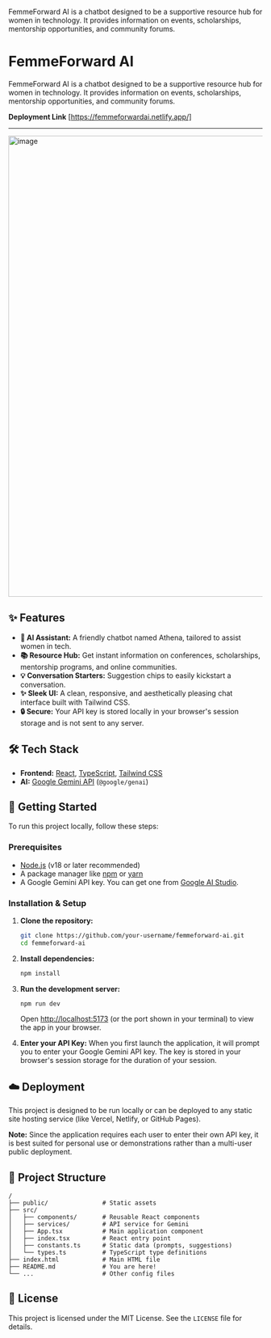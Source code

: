 
FemmeForward AI is a chatbot designed to be a supportive resource hub for women in technology. It provides information on events, scholarships, mentorship opportunities, and community forums.

# FemmeForward AI

FemmeForward AI is a chatbot designed to be a supportive resource hub for women in technology. It provides information on events, scholarships, mentorship opportunities, and community forums.

**Deployment Link** [https://femmeforwardai.netlify.app/]

---

<img width="1920" height="912" alt="image" src="https://github.com/user-attachments/assets/ff6eefb3-1ad6-44c5-abc0-63be676bbef4" />
<!-- It's a good idea to replace this with an actual screenshot of your app -->

## ✨ Features

- **🤖 AI Assistant:** A friendly chatbot named Athena, tailored to assist women in tech.
- **📚 Resource Hub:** Get instant information on conferences, scholarships, mentorship programs, and online communities.
- **💡 Conversation Starters:** Suggestion chips to easily kickstart a conversation.
- **✨ Sleek UI:** A clean, responsive, and aesthetically pleasing chat interface built with Tailwind CSS.
- **🔒 Secure:** Your API key is stored locally in your browser's session storage and is not sent to any server.

## 🛠️ Tech Stack

- **Frontend:** [React](https://react.dev/), [TypeScript](https://www.typescriptlang.org/), [Tailwind CSS](https://tailwindcss.com/)
- **AI:** [Google Gemini API](https://ai.google.dev/) (`@google/genai`)

## 🚀 Getting Started

To run this project locally, follow these steps:

### Prerequisites

- [Node.js](https://nodejs.org/) (v18 or later recommended)
- A package manager like [npm](https://www.npmjs.com/) or [yarn](https://yarnpkg.com/)
- A Google Gemini API key. You can get one from [Google AI Studio](https://aistudio.google.com/app/apikey).

### Installation & Setup

1.  **Clone the repository:**
    ```bash
    git clone https://github.com/your-username/femmeforward-ai.git
    cd femmeforward-ai
    ```

2.  **Install dependencies:**
    ```bash
    npm install
    ```

3.  **Run the development server:**
    ```bash
    npm run dev
    ```
    Open [http://localhost:5173](http://localhost:5173) (or the port shown in your terminal) to view the app in your browser.

4. **Enter your API Key:**
    When you first launch the application, it will prompt you to enter your Google Gemini API key. The key is stored in your browser's session storage for the duration of your session.


## ☁️ Deployment

This project is designed to be run locally or can be deployed to any static site hosting service (like Vercel, Netlify, or GitHub Pages).

**Note:** Since the application requires each user to enter their own API key, it is best suited for personal use or demonstrations rather than a multi-user public deployment.

## 📂 Project Structure

```
/
├── public/               # Static assets
├── src/
│   ├── components/       # Reusable React components
│   ├── services/         # API service for Gemini
│   ├── App.tsx           # Main application component
│   ├── index.tsx         # React entry point
│   ├── constants.ts      # Static data (prompts, suggestions)
│   └── types.ts          # TypeScript type definitions
├── index.html            # Main HTML file
├── README.md             # You are here!
└── ...                   # Other config files
```

## 📄 License

This project is licensed under the MIT License. See the `LICENSE` file for details.


